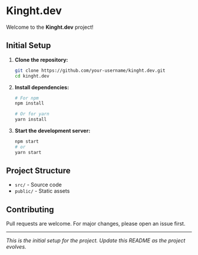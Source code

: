 # Kinght.dev

Welcome to the **Kinght.dev** project!

## Initial Setup

1. **Clone the repository:**
    ```bash
    git clone https://github.com/your-username/kinght.dev.git
    cd kinght.dev
    ```

2. **Install dependencies:**
    ```bash
    # For npm
    npm install

    # Or for yarn
    yarn install
    ```

3. **Start the development server:**
    ```bash
    npm start
    # or
    yarn start
    ```

## Project Structure

- `src/` - Source code
- `public/` - Static assets

## Contributing

Pull requests are welcome. For major changes, please open an issue first.

---

*This is the initial setup for the project. Update this README as the project evolves.*